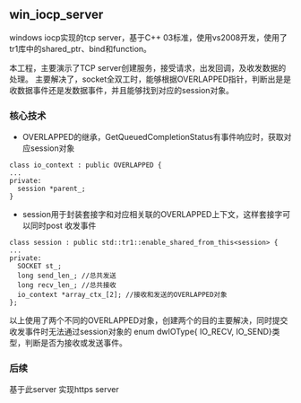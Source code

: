 ## win_iocp_server
windows iocp实现的tcp server，基于C++ 03标准，使用vs2008开发，使用了tr1库中的shared_ptr、bind和function。

本工程，主要演示了TCP server创建服务，接受请求，出发回调，及收发数据的处理。
主要解决了，socket全双工时，能够根据OVERLAPPED指针，判断出是是收数据事件还是发数据事件，并且能够找到对应的session对象。

### 核心技术
- OVERLAPPED的继承，GetQueuedCompletionStatus有事件响应时，获取对应session对象
```
class io_context : public OVERLAPPED {
...
private:
  session *parent_;
}
```

- session用于封装套接字和对应相关联的OVERLAPPED上下文，这样套接字可以同时post 收发事件

```
class session : public std::tr1::enable_shared_from_this<session> {
...
private:
  SOCKET st_;
  long send_len_; //总共发送
  long recv_len_; //总共接收
  io_context *array_ctx_[2]; //接收和发送的OVERLAPPED对象
};
```

以上使用了两个不同的OVERLAPPED对象，创建两个的目的主要解决，同时提交收发事件时无法通过session对象的 enum dwIOType{ IO_RECV, IO_SEND}类型，判断是否为接收或发送事件。

### 后续
基于此server 实现https server
